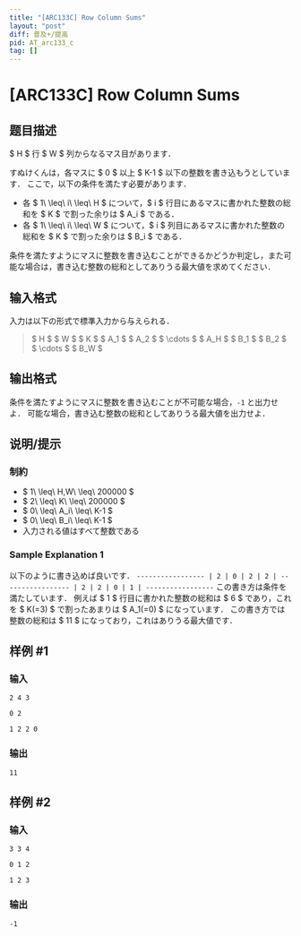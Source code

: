 ```yaml
---
title: "[ARC133C] Row Column Sums"
layout: "post"
diff: 普及+/提高
pid: AT_arc133_c
tag: []
---
```


# [ARC133C] Row Column Sums

## 题目描述

[problemUrl]: https://atcoder.jp/contests/arc133/tasks/arc133_c

$ H $ 行 $ W $ 列からなるマス目があります．

すぬけくんは，各マスに $ 0 $ 以上 $ K-1 $ 以下の整数を書き込もうとしています． ここで，以下の条件を満たす必要があります．

- 各 $ 1\ \leq\ i\ \leq\ H $ について，$ i $ 行目にあるマスに書かれた整数の総和を $ K $ で割った余りは $ A_i $ である．
- 各 $ 1\ \leq\ i\ \leq\ W $ について，$ i $ 列目にあるマスに書かれた整数の総和を $ K $ で割った余りは $ B_i $ である．

条件を満たすようにマスに整数を書き込むことができるかどうか判定し，また可能な場合は，書き込む整数の総和としてありうる最大値を求めてください．

## 输入格式

入力は以下の形式で標準入力から与えられる．

> $ H $ $ W $ $ K $ $ A_1 $ $ A_2 $ $ \cdots $ $ A_H $ $ B_1 $ $ B_2 $ $ \cdots $ $ B_W $

## 输出格式

条件を満たすようにマスに整数を書き込むことが不可能な場合，`-1` と出力せよ． 可能な場合，書き込む整数の総和としてありうる最大値を出力せよ．

## 说明/提示

### 制約

- $ 1\ \leq\ H,W\ \leq\ 200000 $
- $ 2\ \leq\ K\ \leq\ 200000 $
- $ 0\ \leq\ A_i\ \leq\ K-1 $
- $ 0\ \leq\ B_i\ \leq\ K-1 $
- 入力される値はすべて整数である

### Sample Explanation 1

以下のように書き込めば良いです． ``` ----------------- | 2 | 0 | 2 | 2 | ----------------- | 2 | 2 | 0 | 1 | ----------------- ``` この書き方は条件を満たしています． 例えば $ 1 $ 行目に書かれた整数の総和は $ 6 $ であり，これを $ K(=3) $ で割ったあまりは $ A_1(=0) $ になっています． この書き方では整数の総和は $ 11 $ になっており，これはありうる最大値です．

## 样例 #1

### 输入

```
2 4 3
0 2
1 2 2 0
```

### 输出

```
11
```

## 样例 #2

### 输入

```
3 3 4
0 1 2
1 2 3
```

### 输出

```
-1
```

